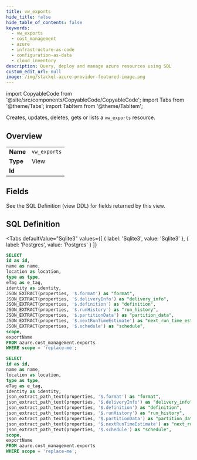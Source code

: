 ```yaml
--- 
title: vw_exports
hide_title: false
hide_table_of_contents: false
keywords:
  - vw_exports
  - cost_management
  - azure
  - infrastructure-as-code
  - configuration-as-data
  - cloud inventory
description: Query, deploy and manage azure resources using SQL
custom_edit_url: null
image: /img/stackql-azure-provider-featured-image.png
---
```


import CopyableCode from '@site/src/components/CopyableCode/CopyableCode';
import Tabs from '@theme/Tabs';
import TabItem from '@theme/TabItem';

Creates, updates, deletes, gets or lists a <code>vw_exports</code> resource.

## Overview
<table><tbody>
<tr><td><b>Name</b></td><td><code>vw_exports</code></td></tr>
<tr><td><b>Type</b></td><td>View</td></tr>
<tr><td><b>Id</b></td><td><CopyableCode code="azure.cost_management.vw_exports" /></td></tr>
</tbody></table>

## Fields

See the SQL Definition (view DDL) for fields returned by this view.

## SQL Definition

<Tabs
defaultValue="Sqlite3"
values={[
{ label: 'Sqlite3', value: 'Sqlite3' },
{ label: 'Postgres', value: 'Postgres' }
]}
>
<TabItem value="Sqlite3">

```sql
SELECT
id as id,
name as name,
location as location,
type as type,
eTag as e_tag,
identity as identity,
JSON_EXTRACT(properties, '$.format') as "format",
JSON_EXTRACT(properties, '$.deliveryInfo') as "delivery_info",
JSON_EXTRACT(properties, '$.definition') as "definition",
JSON_EXTRACT(properties, '$.runHistory') as "run_history",
JSON_EXTRACT(properties, '$.partitionData') as "partition_data",
JSON_EXTRACT(properties, '$.nextRunTimeEstimate') as "next_run_time_estimate",
JSON_EXTRACT(properties, '$.schedule') as "schedule",
scope,
exportName
FROM azure.cost_management.exports
WHERE scope = 'replace-me';
```

</TabItem>
<TabItem value="Postgres">

```sql
SELECT
id as id,
name as name,
location as location,
type as type,
eTag as e_tag,
identity as identity,
json_extract_path_text(properties, '$.format') as "format",
json_extract_path_text(properties, '$.deliveryInfo') as "delivery_info",
json_extract_path_text(properties, '$.definition') as "definition",
json_extract_path_text(properties, '$.runHistory') as "run_history",
json_extract_path_text(properties, '$.partitionData') as "partition_data",
json_extract_path_text(properties, '$.nextRunTimeEstimate') as "next_run_time_estimate",
json_extract_path_text(properties, '$.schedule') as "schedule",
scope,
exportName
FROM azure.cost_management.exports
WHERE scope = 'replace-me';
```

</TabItem>
</Tabs>
